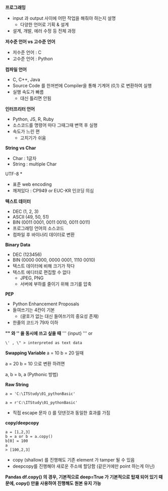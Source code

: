 
**프로그래밍**
- input 과 output 사이에 어떤 작업을 해줘야 하는지 설명
	- 다양한 언어로 기획 & 설계
- 설계, 개발, 에러 수정 등 전체 과정

**저수준 언어 vs 고수준 언어**
- 저수준 언어 : C
- 고수준 언어 : Python

**컴파일 언어**
- C, C++, Java
- Source Code 를 한꺼번에 Compiler을 통해 기계어 (0,1) 로 변환하여 실행
- 실행 속도가 빠름
	- 대신 틀리면 안됨

**인터프리터 언어**
- Python, JS, R, Ruby
- 소스코드를 명령어 마다 그때그때 변역 후 실행
- 속도가 느린 편
	- 고치기가 쉬움

**String vs Char**
- Char : 1글자
- String : multiple Char

UTF-8 *
- 표준 web encoding
- 깨져있다 : CP949 or EUC-KR 인코딩 의심

**텍스트 데이터**
- DEC (1, 2, 3)
- ASCII (49, 50, 51)
- BIN (0011 0001, 0011 0010, 0011 0011)
- 프로그래밍 언어의 소스코드
- 컴파일 후 바이너리 데이터로 변환

**Binary Data**
- DEC (123456)
- BIN (0000 0000, 0000 0001, 1110 0010)
- 텍스트 데이터에 비해 크기가 작다
- 텍스트 에디터로 편집할 수 없다
	- JPEG, PNG
	- 서버에 부하를 줄이기 위해 크기를 압축

**PEP**
- Python Enhancement Proposals
- 들여쓰기는 4칸이 기본 
	- (괄호가 없는 대신 들여쓰기의 중요성 존재)
- 한줄의 코드가 79자 이하

**"" 와 '' 을 동시에 쓰고 싶을 때**
''' {input} '''
or 
```
\' , \" > interpreted as text data
```

**Swapping Variable**
a = 10
b = 20
일때 

a = 20
b = 10
으로 변환 하려면

a, b = b, a (Pythonic 방법)

**Raw String**
```
a = 'C:\ITStudy\01_pythonBasic'

a = r'C:\ITStudy\01_pythonBasic'
```
- 직접 escape 문자 (\) 를 덧댄것과 동일한 효과를 가짐

**copy/deepcopy**
```
a = [1,2,3]
b = a or b = a.copy()
b[0] = 100
a
> [100,2,3]
```

- copy (shallow) 를 진행해도 기존 element 가 tamper 될 수 있음
- deepcopy를 진행해야 새로운 주소에 할당함 (같은거에만 point 하는게 아닌)

**Pandas df.copy() 의 경우, 기본적으로 deep=True 가 기본적으로 탑재 되어 있기 때문에, copy() 만을 사용하여 진행해도 원본 유지 가능**


